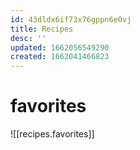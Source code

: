 ```yaml
---
id: 43dldx6if73x76gppn6e0vj
title: Recipes
desc: ''
updated: 1662056549290
created: 1662041466823
---
```



# favorites
![[recipes.favorites]]